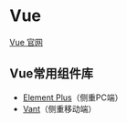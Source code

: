 # Vue
[Vue 官网](https://cn.vuejs.org/)
## Vue常用组件库
+ [Element Plus](https://element-plus.gitee.io/zh-CN/)（侧重PC端）
+ [Vant](https://vant-contrib.gitee.io/vant/#/zh-CN/)（侧重移动端）